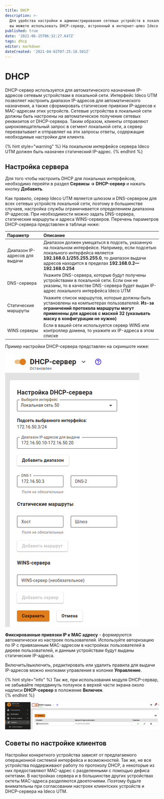 ```yaml
---
title: DHCP
description: >-
  Для удобства настройки и администрирования сетевых устройств в локальной сети
  вы можете использовать DHCP-сервер, встроенный в интернет-шлюз Ideco UTM.
published: true
date: '2021-06-15T06:32:27.647Z'
tags: dhcp
editor: markdown
dateCreated: '2021-04-02T07:25:10.501Z'
---
```


# DHCP

DHCP-сервер используется для автоматического назначения IP-адресов сетевым устройствам в локальной сети. Интерфейс Ideco UTM позволяет настроить диапазон IP-адресов для автоматического назначения, а также сформировать статические привязки IP-адресов к MAC-адресам этих устройств. Сетевые устройства в локальной сети должны быть настроены на автоматическое получение сетевых реквизитов от DHCP-сервера. Таким образом, клиенты отправляют широковещательный запрос в сегмент локальной сети, а сервер перехватывает и отправляет на эти запросы ответы, содержащие необходимые настройки для клиента.

{% hint style="warning" %}
На локальном интерфейсе сервера Ideco UTM должен быть назначен статический IP-адрес. 
{% endhint %}

## Настройка сервера

Для того чтобы настроить DHCP для локальных интерфейсов, необходимо перейти в раздел **Сервисы -&gt; DHCP-сервер** и нажать кнопку **Добавить**.

Как правило, сервер Ideco UTM является шлюзом и DNS-сервером для всех сетевых устройств локальной сети, поэтому в большинстве случаев, настройка службы ограничивается определением диапазона IP-адресов. При необходимости можно задать DNS-сервера, статические маршруты и адреса WINS-серверов. Перечень параметров DHCP-сервера представлен в таблице ниже:

| Параметр | Описание |
| :--- | :--- |
| Диапазон IP-адресов для выдачи | Диапазон должен умещаться в подсеть, указанную на локальном интерфейсе. Например, если подсетью локального интерфейса является **192.168.0.1/255.255.255.0**, то диапазон выдачи адресов находится в пределах **192.168.0.2—192.168.0.254** |
| DNS-сервера | Укажите DNS-сервера, которые будут получены устройствами в локальной сети. Если они не указаны, то в качестве DNS-сервера будет выдан IP-адрес локального интерфейса Ideco UTM |
| Статические маршруты | Укажите список маршрутов, которые должны быть установлены на компьютерах пользователей. **Из-за ограничений протокола маршруты могут применены для адресов с маской 32 \(указывать маску в конфигурации не нужно\)** |
| WINS серверы | Если в вашей сети используется сервер WINS или контроллер домена, то укажите их IP-адреса в этом списке |

Пример настройки DHCP-сервера представлен на скриншоте ниже:

![](../.gitbook/assets/dhcp-example.png)

**Фиксированные привязки IP к MAC адресу** - формируются автоматически из настроек пользователей. Используйте авторизацию по IP с привязанным MAC-адресом в настройках пользователей в дереве пользователей, и данным устройствам будут выданы статические IP-адреса.

Включить/выключить, редактировать или удалить правила для выдачи IP-адресов можно кнопками управления в колонке **Управление**.

{% hint style="info" %}
Так же, при использования модуля DHCP-сервар, не забывайте передвинуть ползунок в верхей части экрана около надписи **DHCP-сервер** в положение **Включен**.  
{% endhint %}

![](../.gitbook/assets/dhcp-on.png)

## Советы по настройке клиентов

Настройки конкретного устройства зависят от предлагаемого операционной системой интерфейса и возможностей. Так же, не все устройства поддерживают работу по протоколу DHCP, а некоторые из них предоставляют MAC-адрес с разделенными с помощью дефиса октетами. В настройках сервера и в большинстве других устройствах октеты MAC-адреса разделяются двоеточиями. Поэтому будьте внимательны при согласовании настроек клиентских устройств и DHCP-сервера на Ideco UTM.

